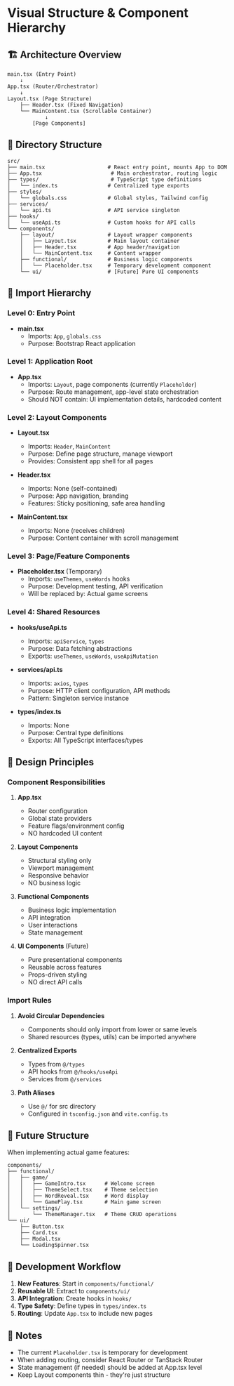 # Visual Structure & Component Hierarchy

## 🏗️ Architecture Overview

```
main.tsx (Entry Point)
    ↓
App.tsx (Router/Orchestrator)
    ↓
Layout.tsx (Page Structure)
    ├── Header.tsx (Fixed Navigation)
    └── MainContent.tsx (Scrollable Container)
            ↓
        [Page Components]
```

## 📁 Directory Structure

```
src/
├── main.tsx                    # React entry point, mounts App to DOM
├── App.tsx                      # Main orchestrator, routing logic
├── types/                       # TypeScript type definitions
│   └── index.ts                # Centralized type exports
├── styles/
│   └── globals.css             # Global styles, Tailwind config
├── services/
│   └── api.ts                  # API service singleton
├── hooks/
│   └── useApi.ts               # Custom hooks for API calls
└── components/
    ├── layout/                 # Layout wrapper components
    │   ├── Layout.tsx          # Main layout container
    │   ├── Header.tsx          # App header/navigation
    │   └── MainContent.tsx     # Content wrapper
    ├── functional/             # Business logic components
    │   └── Placeholder.tsx     # Temporary development component
    └── ui/                     # [Future] Pure UI components
```

## 🔄 Import Hierarchy

### Level 0: Entry Point
- **main.tsx**
  - Imports: `App`, `globals.css`
  - Purpose: Bootstrap React application

### Level 1: Application Root
- **App.tsx**
  - Imports: `Layout`, page components (currently `Placeholder`)
  - Purpose: Route management, app-level state orchestration
  - Should NOT contain: UI implementation details, hardcoded content

### Level 2: Layout Components
- **Layout.tsx**
  - Imports: `Header`, `MainContent`
  - Purpose: Define page structure, manage viewport
  - Provides: Consistent app shell for all pages

- **Header.tsx**
  - Imports: None (self-contained)
  - Purpose: App navigation, branding
  - Features: Sticky positioning, safe area handling

- **MainContent.tsx**
  - Imports: None (receives children)
  - Purpose: Content container with scroll management

### Level 3: Page/Feature Components
- **Placeholder.tsx** (Temporary)
  - Imports: `useThemes`, `useWords` hooks
  - Purpose: Development testing, API verification
  - Will be replaced by: Actual game screens

### Level 4: Shared Resources
- **hooks/useApi.ts**
  - Imports: `apiService`, `types`
  - Purpose: Data fetching abstractions
  - Exports: `useThemes`, `useWords`, `useApiMutation`

- **services/api.ts**
  - Imports: `axios`, `types`
  - Purpose: HTTP client configuration, API methods
  - Pattern: Singleton service instance

- **types/index.ts**
  - Imports: None
  - Purpose: Central type definitions
  - Exports: All TypeScript interfaces/types

## 🎯 Design Principles

### Component Responsibilities

1. **App.tsx**
   - Router configuration
   - Global state providers
   - Feature flags/environment config
   - NO hardcoded UI content

2. **Layout Components**
   - Structural styling only
   - Viewport management
   - Responsive behavior
   - NO business logic

3. **Functional Components**
   - Business logic implementation
   - API integration
   - User interactions
   - State management

4. **UI Components** (Future)
   - Pure presentational components
   - Reusable across features
   - Props-driven styling
   - NO direct API calls

### Import Rules

1. **Avoid Circular Dependencies**
   - Components should only import from lower or same levels
   - Shared resources (types, utils) can be imported anywhere

2. **Centralized Exports**
   - Types from `@/types`
   - API hooks from `@/hooks/useApi`
   - Services from `@/services`

3. **Path Aliases**
   - Use `@/` for src directory
   - Configured in `tsconfig.json` and `vite.config.ts`

## 🚀 Future Structure

When implementing actual game features:

```
components/
├── functional/
│   ├── game/
│   │   ├── GameIntro.tsx      # Welcome screen
│   │   ├── ThemeSelect.tsx    # Theme selection
│   │   ├── WordReveal.tsx     # Word display
│   │   └── GamePlay.tsx       # Main game screen
│   └── settings/
│       └── ThemeManager.tsx   # Theme CRUD operations
└── ui/
    ├── Button.tsx
    ├── Card.tsx
    ├── Modal.tsx
    └── LoadingSpinner.tsx
```

## 🔧 Development Workflow

1. **New Features**: Start in `components/functional/`
2. **Reusable UI**: Extract to `components/ui/`
3. **API Integration**: Create hooks in `hooks/`
4. **Type Safety**: Define types in `types/index.ts`
5. **Routing**: Update `App.tsx` to include new pages

## 📝 Notes

- The current `Placeholder.tsx` is temporary for development
- When adding routing, consider React Router or TanStack Router
- State management (if needed) should be added at App.tsx level
- Keep Layout components thin - they're just structure
